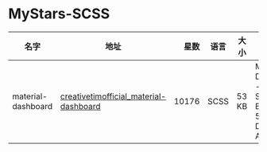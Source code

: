 # MyStars-SCSS
|       名字       |                                                 地址                                                  |星数 |语言|大小 |                               描述                               |
|------------------|-------------------------------------------------------------------------------------------------------|----:|----|-----|------------------------------------------------------------------|
|material-dashboard|[creativetimofficial_material-dashboard](https://github.com/creativetimofficial/material-dashboard.git)|10176|SCSS|53 KB|Material Dashboard - Open Source Bootstrap 5 Material Design Admin|
